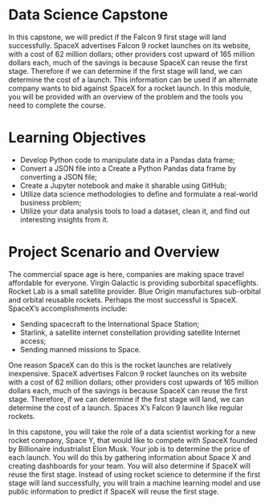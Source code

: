 # Data Science Capstone

<p>In this capstone, we will predict if the Falcon 9 first stage will land successfully. SpaceX advertises Falcon 9 rocket launches on its website, with a cost of 62 million dollars; other providers cost upward of 165 million dollars each, much of the savings is because SpaceX can reuse the first stage. Therefore if we can determine if the first stage will land, we can determine the cost of a launch. This information can be used if an alternate company wants to bid against SpaceX for a rocket launch. In this module, you will be provided with an overview of the problem and the tools you need to complete the course.</p>

# Learning Objectives
- Develop Python code to manipulate data in a Pandas data frame;
- Convert a JSON file into a Create a Python Pandas data frame by converting a JSON file;
- Create a Jupyter notebook and make it sharable using GitHub;
- Utilize data science methodologies to define and formulate a real-world business problem;
- Utilize your data analysis tools to load a dataset, clean it, and find out interesting insights from it.

# Project Scenario and Overview
<p>The commercial space age is here, companies are making space travel affordable for everyone. Virgin Galactic is providing suborbital spaceflights. Rocket Lab is a small satellite provider. Blue Origin manufactures sub-orbital and orbital reusable rockets. Perhaps the most successful is SpaceX. 
SpaceX’s accomplishments include:</p>

- Sending spacecraft to the International Space Station;
- Starlink, a satellite internet constellation providing satellite Internet access;
- Sending manned missions to Space.

<p>One reason SpaceX can do this is the rocket launches are relatively inexpensive. SpaceX advertises Falcon 9 rocket launches on its website with a cost of 62 million dollars; other providers cost upwards of 165 million dollars each, much of the savings is because SpaceX can reuse the first stage. Therefore, if we can determine if the first stage will land, we can determine the cost of a launch. Spaces X’s Falcon 9 launch like regular rockets.</p>
<p>In this capstone, you will take the role of a data scientist working for a new rocket company, Space Y, that would like to compete with SpaceX founded by Billionaire industrialist Elon Musk. Your job is to determine the price of each launch. You will do this by gathering information about Space X and creating dashboards for your team. You will also determine if SpaceX will reuse the first stage. Instead of using rocket science to determine if the first stage will land successfully, you will train a machine learning model and use public information to predict if SpaceX will reuse the first stage.</p>
